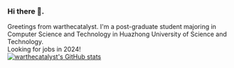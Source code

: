 ### Hi there 👋. 
Greetings from warthecatalyst. I'm a post-graduate student majoring in Computer Science and Technology in Huazhong University of Science and Technology.\
Looking for jobs in 2024!\
[![warthecatalyst's GitHub stats](https://github-readme-stats.vercel.app/api?username=warthecatalyst)](https://github.com/warthecatalyst/github-readme-stats)

<!--
**warthecatalyst/warthecatalyst** is a ✨ _special_ ✨ repository because its `README.md` (this file) appears on your GitHub profile.

Here are some ideas to get you started:

- 🔭 I’m currently working on ...
- 🌱 I’m currently learning ...
- 👯 I’m looking to collaborate on ...
- 🤔 I’m looking for help with ...
- 💬 Ask me about ...
- 📫 How to reach me: ...
- 😄 Pronouns: ...
- ⚡ Fun fact: ...
-->
